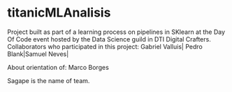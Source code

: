 # titanicMLAnalisis
Project built as part of a learning process on pipelines in SKlearn at the Day Of Code event hosted by the Data Science guild in DTI Digital Crafters.
Collaborators who participated in this project:
Gabriel Valluis| 
Pedro Blank|Samuel Neves|


About orientation of:
Marco Borges

Sagape is the name of team.
